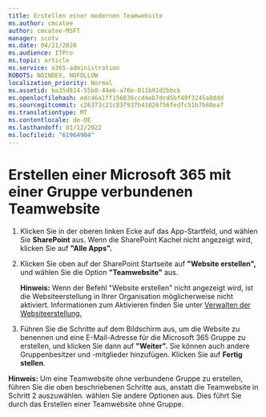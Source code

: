 ```yaml
---
title: Erstellen einer modernen Teamwebsite
ms.author: cmcatee
author: cmcatee-MSFT
manager: scotv
ms.date: 04/21/2020
ms.audience: ITPro
ms.topic: article
ms.service: o365-administration
ROBOTS: NOINDEX, NOFOLLOW
localization_priority: Normal
ms.assetid: ba35d814-55b8-44e6-a70e-011b91d2bbcb
ms.openlocfilehash: edc46a1ff156836ccd4eb7dcd5bf49f3245a8ddd
ms.sourcegitcommit: c26373c21c837937b41026f56fedfc51b7b80ea7
ms.translationtype: MT
ms.contentlocale: de-DE
ms.lasthandoff: 01/12/2022
ms.locfileid: "61964904"
---
```

# <a name="create-a-microsoft-365-group-connected-team-site"></a>Erstellen einer Microsoft 365 mit einer Gruppe verbundenen Teamwebsite

1. Klicken Sie in der oberen linken Ecke auf das App-Startfeld, und wählen Sie **SharePoint** aus. Wenn die SharePoint Kachel nicht angezeigt wird, klicken Sie auf **"Alle Apps".**
    
2. Klicken Sie oben auf der SharePoint Startseite auf **"Website erstellen",** und wählen Sie die Option **"Teamwebsite"** aus. 
    
    **Hinweis:** Wenn der Befehl "Website erstellen" nicht angezeigt wird, ist die Websiteerstellung in Ihrer Organisation möglicherweise nicht aktiviert. Informationen zum Aktivieren finden Sie unter [Verwalten der Websiteerstellung.](https://go.microsoft.com/fwlink/?linkid=2009644) 
  
3. Führen Sie die Schritte auf dem Bildschirm aus, um die Website zu benennen und eine E-Mail-Adresse für die Microsoft 365 Gruppe zu erstellen, und klicken Sie dann auf **"Weiter".** Sie können auch andere Gruppenbesitzer und -mitglieder hinzufügen. Klicken Sie auf **Fertig stellen**.
  
 **Hinweis:** Um eine Teamwebsite ohne verbundene Gruppe zu erstellen, führen Sie die oben beschriebenen Schritte aus, anstatt die Teamwebsite in Schritt 2 auszuwählen. wählen Sie andere Optionen aus. Dies führt Sie durch das Erstellen einer Teamwebsite ohne Gruppe. 
    

